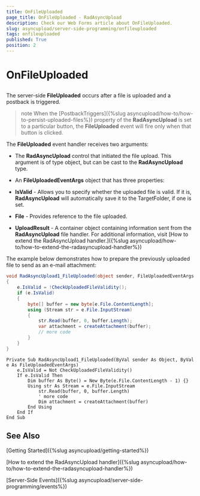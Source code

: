 ```yaml
---
title: OnFileUploaded
page_title: OnFileUploaded - RadAsyncUpload
description: Check our Web Forms article about OnFileUploaded.
slug: asyncupload/server-side-programming/onfileuploaded
tags: onfileuploaded
published: True
position: 2
---
```


# OnFileUploaded

## 

The server-side **FileUploaded** occurs after a file is uploaded and a postback is triggered.

>note When the [PostbackTriggers]({%slug asyncupload/how-to/how-to-persist-uploaded-files%}) property of the **RadAsyncUpload** is set to a particular button, the **FileUploaded** event will fire only when that button is clicked.
>

The **FileUploaded** event handler receives two arguments:

* The **RadAsyncUpload** control that initiated the file upload. This argument is of type object, but can be cast to the **RadAsyncUpload** type.

* An **FileUploadedEventArgs** object that has three properties:

* **IsValid** - Allows you to specify whether the uploaded file is valid. If it is, **RadAsyncUpload** will automatically save it to the TargetFolder, if one is set.

* **File** - Provides reference to the file uploaded.

* **UploadResult** - A container object containing information sent from the **RadAsyncUpload** file handler. For additional information, visit [How to extend the RadAsyncUpload handler.]({%slug asyncupload/how-to/how-to-extend-the-radasyncupload-handler%})


The example below demonstrates how to prepare the previously uploaded file to send as an e-mail attachment:

````C#
void RadAsyncUpload1_FileUploaded(object sender, FileUploadedEventArgs e)
{
    e.IsValid = !CheckUploadedFileValidity();
    if (e.IsValid)
    {
        byte[] buffer = new byte[e.File.ContentLength];
        using (Stream str = e.File.InputStream)
        {
            str.Read(buffer, 0, buffer.Length);
            var attachment = createAttachment(buffer);
            // more code
        }
    }
}	
````
````VB.NET
Private Sub RadAsyncUpload1_FileUploaded(ByVal sender As Object, ByVal e As FileUploadedEventArgs)
    e.IsValid = Not CheckUploadedFileValidity()
    If e.IsValid Then
        Dim buffer As Byte() = New Byte(e.File.ContentLength - 1) {}
        Using str As Stream = e.File.InputStream
            str.Read(buffer, 0, buffer.Length)
            ' more code
            Dim attachment = createAttachment(buffer)
        End Using
    End If
End Sub
````

## See Also

[Getting Started]({%slug asyncupload/getting-started%})

[How to extend the RadAsyncUpload handler]({%slug asyncupload/how-to/how-to-extend-the-radasyncupload-handler%})

[Server-Side Events]({%slug asyncupload/server-side-programming/events%})
